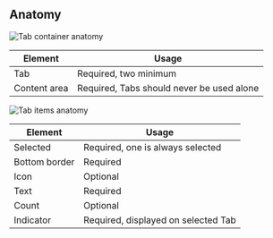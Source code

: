 ## Anatomy

![Tab container anatomy](/assets/components/tabs/tabs-container-anatomy.png)

| Element          | Usage                                           |
|------------------|-------------------------------------------------|
| Tab              | Required, two minimum                           |
| Content area     | Required, Tabs should never be used alone       |

![Tab items anatomy](/assets/components/tabs/tab-item-anatomy.png)


| Element          | Usage                                           |
|------------------|-------------------------------------------------|
| Selected         | Required, one is always selected                |
| Bottom border    | Required                                        |
| Icon             | Optional                                        |
| Text             | Required                                        |
| Count            | Optional                                        |
| Indicator        | Required, displayed on selected Tab             |